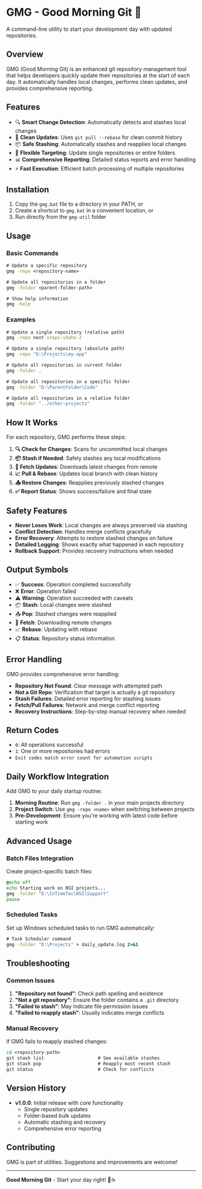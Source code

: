 # GMG - Good Morning Git 🌅

A command-line utility to start your development day with updated repositories.

## Overview

GMG (Good Morning Git) is an enhanced git repository management tool that helps developers quickly update their repositories at the start of each day. It automatically handles local changes, performs clean updates, and provides comprehensive reporting.

## Features

- 🔍 **Smart Change Detection**: Automatically detects and stashes local changes
- 🔄 **Clean Updates**: Uses `git pull --rebase` for clean commit history
- 📦 **Safe Stashing**: Automatically stashes and reapplies local changes
- 🎯 **Flexible Targeting**: Update single repositories or entire folders
- 📊 **Comprehensive Reporting**: Detailed status reports and error handling
- ⚡ **Fast Execution**: Efficient batch processing of multiple repositories

## Installation

1. Copy the `gmg.bat` file to a directory in your PATH, or
2. Create a shortcut to `gmg.bat` in a convenient location, or
3. Run directly from the `gmg-util` folder

## Usage

### Basic Commands

```cmd
# Update a specific repository
gmg -repo <repository-name>

# Update all repositories in a folder
gmg -folder <parent-folder-path>

# Show help information
gmg -help
```

### Examples

```cmd
# Update a single repository (relative path)
gmg -repo next-steps-idaho-2

# Update a single repository (absolute path)
gmg -repo "D:\Projects\my-app"

# Update all repositories in current folder
gmg -folder .

# Update all repositories in a specific folder
gmg -folder "D:\ParentFolder\Code"

# Update all repositories in a relative folder
gmg -folder "../other-projects"
```

## How It Works

For each repository, GMG performs these steps:

1. **🔍 Check for Changes**: Scans for uncommitted local changes
2. **📦 Stash if Needed**: Safely stashes any local modifications
3. **🔄 Fetch Updates**: Downloads latest changes from remote
4. **📈 Pull & Rebase**: Updates local branch with clean history
5. **📤 Restore Changes**: Reapplies previously stashed changes
6. **✅ Report Status**: Shows success/failure and final state

## Safety Features

- **Never Loses Work**: Local changes are always preserved via stashing
- **Conflict Detection**: Handles merge conflicts gracefully
- **Error Recovery**: Attempts to restore stashed changes on failure
- **Detailed Logging**: Shows exactly what happened in each repository
- **Rollback Support**: Provides recovery instructions when needed

## Output Symbols

- ✅ **Success**: Operation completed successfully
- ❌ **Error**: Operation failed
- ⚠️  **Warning**: Operation succeeded with caveats
- 📦 **Stash**: Local changes were stashed
- 📤 **Pop**: Stashed changes were reapplied
- 🔄 **Fetch**: Downloading remote changes
- 📈 **Rebase**: Updating with rebase
- 📋 **Status**: Repository status information

## Error Handling

GMG provides comprehensive error handling:

- **Repository Not Found**: Clear message with attempted path
- **Not a Git Repo**: Verification that target is actually a git repository
- **Stash Failures**: Detailed error reporting for stashing issues
- **Fetch/Pull Failures**: Network and merge conflict reporting
- **Recovery Instructions**: Step-by-step manual recovery when needed

## Return Codes

- `0`: All operations successful
- `1`: One or more repositories had errors
- `Exit codes match error count for automation scripts`

## Daily Workflow Integration

Add GMG to your daily startup routine:

1. **Morning Routine**: Run `gmg -folder .` in your main projects directory
2. **Project Switch**: Use `gmg -repo <name>` when switching between projects
3. **Pre-Development**: Ensure you're working with latest code before starting work

## Advanced Usage

### Batch Files Integration

Create project-specific batch files:

```cmd
@echo off
echo Starting work on NSI projects...
gmg -folder "D:\InTimeTec\NSI\Support"
pause
```

### Scheduled Tasks

Set up Windows scheduled tasks to run GMG automatically:

```cmd
# Task Scheduler command
gmg -folder "D:\Projects" > daily_update.log 2>&1
```

## Troubleshooting

### Common Issues

1. **"Repository not found"**: Check path spelling and existence
2. **"Not a git repository"**: Ensure the folder contains a `.git` directory
3. **"Failed to stash"**: May indicate file permission issues
4. **"Failed to reapply stash"**: Usually indicates merge conflicts

### Manual Recovery

If GMG fails to reapply stashed changes:

```cmd
cd <repository-path>
git stash list                    # See available stashes
git stash pop                     # Reapply most recent stash
git status                        # Check for conflicts
```

## Version History

- **v1.0.0**: Initial release with core functionality
  - Single repository updates
  - Folder-based bulk updates
  - Automatic stashing and recovery
  - Comprehensive error reporting

## Contributing

GMG is part of utilities. Suggestions and improvements are welcome!

---

**Good Morning Git** - Start your day right! 🌅☕